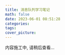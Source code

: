 ```yaml
---
title: 消息队列学习笔记
math: false
date: 2023-06-01 08:51:28
categories:
tags:
cover_picture:
---
```




内容施工中, 请稍后查看...